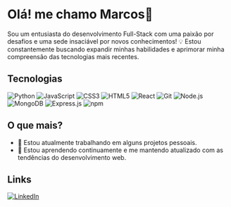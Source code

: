 # Olá! me chamo Marcos👋

Sou um entusiasta do desenvolvimento Full-Stack com uma paixão por desafios e uma sede insaciável por novos conhecimentos! 💡 Estou constantemente buscando expandir minhas habilidades e aprimorar minha compreensão das tecnologias mais recentes.



## Tecnologias

![Python](https://img.shields.io/badge/-Python-blue?style=for-the-badge&logo=python)
![JavaScript](https://img.shields.io/badge/-JavaScript-yellow?style=for-the-badge&logo=javascript)
![CSS3](https://img.shields.io/badge/-CSS3-blueviolet?style=for-the-badge&logo=css3)
![HTML5](https://img.shields.io/badge/-HTML5-orange?style=for-the-badge&logo=html5)
![React](https://img.shields.io/badge/-React-blue?style=for-the-badge&logo=react)
![Git](https://img.shields.io/badge/-Git-black?style=for-the-badge&logo=git)
![Node.js](https://img.shields.io/badge/-Node.js-green?style=for-the-badge&logo=node.js)
![MongoDB](https://img.shields.io/badge/-MongoDB-green?style=for-the-badge&logo=mongodb)
![Express.js](https://img.shields.io/badge/-Express.js-lightgrey?style=for-the-badge&logo=express)
![npm](https://img.shields.io/badge/-npm-red?style=for-the-badge&logo=npm)

## O que mais?

- 🔭 Estou atualmente trabalhando em alguns projetos pessoais.
- 🌱 Estou aprendendo continuamente e me mantendo atualizado com as tendências do desenvolvimento web.

## Links 

[![LinkedIn](https://img.shields.io/badge/-LinkedIn-blue?style=for-the-badge&logo=linkedin)](https://www.linkedin.com/in/marcos-goncalves-3bba52196/)

